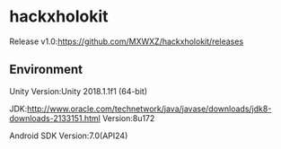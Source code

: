 # hackxholokit
Release v1.0:<https://github.com/MXWXZ/hackxholokit/releases>

## Environment
Unity Version:Unity 2018.1.1f1 (64-bit)

JDK:<http://www.oracle.com/technetwork/java/javase/downloads/jdk8-downloads-2133151.html>
Version:8u172

Android SDK Version:7.0(API24)